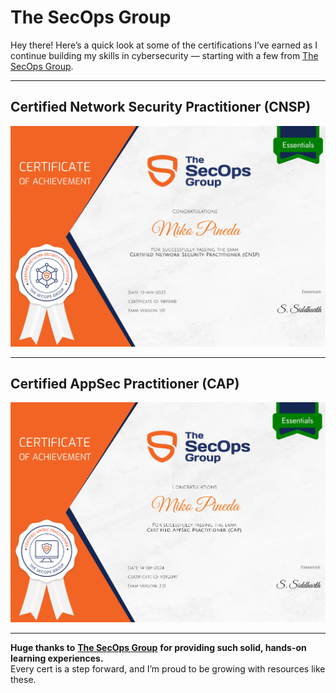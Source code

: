 # The SecOps Group

Hey there! Here’s a quick look at some of the certifications I’ve earned as I continue building my skills in cybersecurity — starting with a few from [The SecOps Group](https://secops.group/).

***

## Certified Network Security Practitioner (CNSP)

![Certificate 1](images/cert-2/1.png)

***

## Certified AppSec Practitioner (CAP)

![Certificate 2](images/cert-2/2.png)

***

**Huge thanks to** [**The SecOps Group**](https://secops.group/) **for providing such solid, hands-on learning experiences.**\
Every cert is a step forward, and I’m proud to be growing with resources like these.
